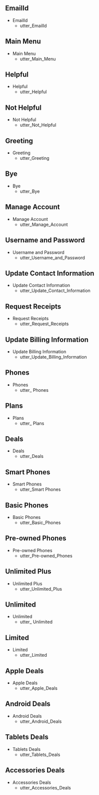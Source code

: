 ## EmailId
* EmailId      
  - utter_EmailId

## Main Menu
* Main Menu
  - utter_Main_Menu

## Helpful
* Helpful
  - utter_Helpful

## Not Helpful
* Not Helpful
  - utter_Not_Helpful

## Greeting
* Greeting
  - utter_Greeting

## Bye
* Bye
  - utter_Bye

## Manage Account
* Manage Account
  - utter_Manage_Account

## Username and Password
* Username and Password
  - utter_Username_and_Password

## Update Contact Information
* Update Contact Information
  - utter_Update_Contact_Information

## Request Receipts
* Request Receipts
  - utter_Request_Receipts

## Update Billing Information
* Update Billing Information
  - utter_Update_Billing_Information


## Phones
* Phones
  - utter_ Phones

## Plans
* Plans
  - utter_ Plans

## Deals
* Deals
  - utter_Deals

## Smart Phones
* Smart Phones
  - utter_Smart Phones

## Basic Phones
* Basic Phones
  - utter_Basic_Phones

## Pre-owned Phones
* Pre-owned Phones
  - utter_Pre-owned_Phones

## Unlimited Plus
* Unlimited Plus
  - utter_Unlimited_Plus

## Unlimited
* Unlimited
  - utter_ Unlimited

## Limited
* Limited
  - utter_Limited

## Apple Deals
* Apple Deals
  - utter_Apple_Deals

## Android Deals
* Android Deals
  - utter_Android_Deals

## Tablets Deals
* Tablets Deals
  - utter_Tablets_Deals

## Accessories Deals
* Accessories Deals
  - utter_Accessories_Deals